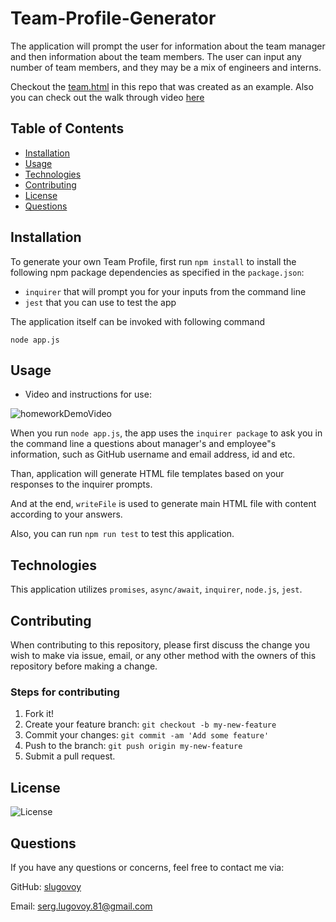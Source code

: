 # Team-Profile-Generator

The application will prompt the user for information about the team manager and then information about the team members. The user can input any number of team members, and they may be a mix of engineers and interns.

Checkout the [team.html](./output/team.html) in this repo that was created as an example. Also you can check out the walk through video [here]()

## Table of Contents
* [Installation](#installation)
* [Usage](#usage)
* [Technologies](#technologies)
* [Contributing](#contributing)
* [License](#license)
* [Questions](#questions)


## Installation

To generate your own Team Profile, first run `npm install` to install the following npm package dependencies as specified in the `package.json`:

* `inquirer` that will prompt you for your inputs from the command line
* `jest` that you can use to test the app

The application itself can be invoked with following command

```
node app.js
```
## Usage

* Video and instructions for use:

![homeworkDemoVideo]()

When you run `node app.js`, the app uses the `inquirer package` to ask you in the command line a questions about manager's and employee"s information, such as GitHub username and email address, id and etc.

Than, application will generate HTML file templates based on your responses to the inquirer prompts.

And at the end, `writeFile` is used to generate main HTML file with content according to your answers.

Also, you can run `npm run test` to test this application.

## Technologies

This application utilizes `promises`, `async/await`, `inquirer`, `node.js`, `jest`.


## Contributing

When contributing to this repository, please first discuss the change you wish to make via issue, email, or any other method with the owners of this repository before making a change.

### Steps for contributing
1. Fork it!
2. Create your feature branch: `git checkout -b my-new-feature`
3. Commit your changes: `git commit -am 'Add some feature'`
4. Push to the branch: `git push origin my-new-feature`
5. Submit a pull request.


## License


![License](https://img.shields.io/badge/License-MIT-blue)


## Questions

If you have any questions or concerns, feel free to contact me via:

GitHub: [slugovoy](https://github.com/slugovoy)

Email: serg.lugovoy.81@gmail.com